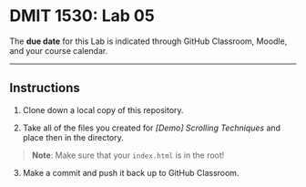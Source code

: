 # DMIT 1530: Lab 05

The **due date** for this Lab is indicated through GitHub Classroom, Moodle, and your course calendar. 

---

## Instructions

1. Clone down a local copy of this repository. 

2. Take all of the files you created for *\[Demo\] Scrolling Techniques* and place then in the directory. 

>**Note**: Make sure that your `index.html` is in the root!

3. Make a commit and push it back up to GitHub Classroom. 

